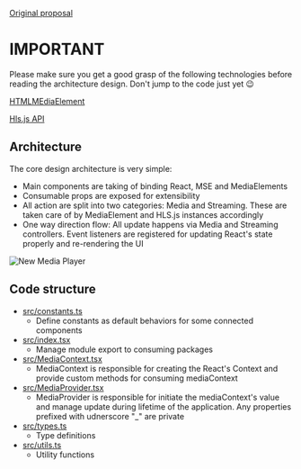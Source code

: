 
[Original proposal](https://axon.quip.com/ex6ZAuj1LBEg)

# IMPORTANT

Please make sure you get a good grasp of the following technologies before reading the architecture design. Don't jump to the code just yet 😉

[HTMLMEdiaElement](https://developer.mozilla.org/en-US/docs/Web/API/HTMLMediaElement)

[Hls.js API](https://github.com/video-dev/hls.js/blob/master/docs/API.md)

## Architecture

The core design architecture is very simple:

   - Main components are taking of binding React, MSE and MediaElements
   - Consumable props are exposed for extensibility
   - All action are split into two categories: Media and Streaming. These are taken care of by MediaElement and HLS.js instances accordingly
   - One way direction flow: All update happens via Media and Streaming controllers. Event listeners are registered for updating React's state properly and re-rendering the UI

![New Media Player](https://user-images.githubusercontent.com/17794897/82113586-591efd80-9781-11ea-8f4b-b84174592a4a.png)

## Code structure

  - [src/constants.ts]
    - Define constants as default behaviors for some connected components
  - [src/index.tsx]
    - Manage module export to consuming packages
  - [src/MediaContext.tsx]
    - MediaContext is responsible for creating the React's Context and provide custom methods for consuming mediaContext
  - [src/MediaProvider.tsx]
    - MediaProvider is responsible for initiate the mediaContext's value and manage update during lifetime of the application. Any properties prefixed with udnerscore "_" are private
  - [src/types.ts]
    - Type definitions
  - [src/utils.ts]
    - Utility functions


[src/types.ts]: ../src/types.ts
[src/utils.ts]: ../src/utils.ts
[src/MediaProvider.tsx]: ../src/MediaProvider.tsx
[src/MediaContext.tsx]: ../src/MediaContext.tsx
[src/constants.ts]: ../src/constants.ts
[src/index.tsx]: ../src/index.tsx
